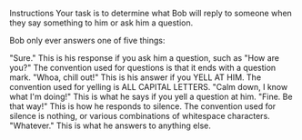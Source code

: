 Instructions
Your task is to determine what Bob will reply to someone when they say something to him or ask him a question.

Bob only ever answers one of five things:

"Sure." This is his response if you ask him a question, such as "How are you?" The convention used for questions is that it ends with a question mark.
"Whoa, chill out!" This is his answer if you YELL AT HIM. The convention used for yelling is ALL CAPITAL LETTERS.
"Calm down, I know what I'm doing!" This is what he says if you yell a question at him.
"Fine. Be that way!" This is how he responds to silence. The convention used for silence is nothing, or various combinations of whitespace characters.
"Whatever." This is what he answers to anything else.